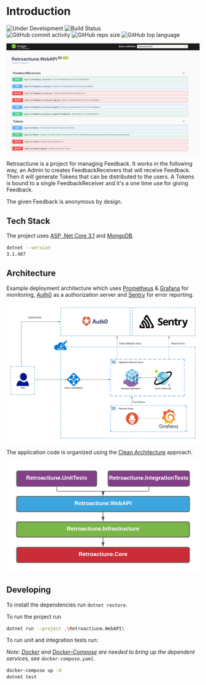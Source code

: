 # Introduction

![Under Development](https://img.shields.io/badge/status-Under%20Development-orange) ![Build Status](https://circleci.com/gh/dnutiu/retroactiune.svg?style=svg)  
![GitHub commit activity](https://img.shields.io/github/commit-activity/m/dnutiu/retroactiune) ![GitHub repo size](https://img.shields.io/github/repo-size/dnutiu/retroactiune) ![GitHub top language](https://img.shields.io/github/languages/top/dnutiu/retroactiune)

![Swagger API](./docs/retroactiune_swagger.png)

Retroactiune is a project for managing Feedback. It works in the following way,
an Admin to creates FeedbackReceivers that will receive Feedback. Then it will generate Tokens that can be 
distributed to the users. A Tokens is bound to a single FeedbackReceiver and it's a one time use for giving Feedback.

The given Feedback is anonymous by design.

## Tech Stack

The project uses [ASP .Net Core 3.1](https://docs.microsoft.com/en-us/aspnet/core/) and [MongoDB](https://www.mongodb.com/).

```bash
dotnet --version
3.1.407
```

## Architecture

Example deployment architecture which uses [Prometheus](https://prometheus.io/) & [Grafana](https://grafana.com/) for monitoring, [Auth0](https://auth0.com/) as a authorization server
and [Sentry](https://sentry.io/welcome/) for error reporting.

![Example deployment architecture](./docs/deploy_architecture.png)

The application code is organized using the [Clean Architecture](https://docs.microsoft.com/en-us/dotnet/architecture/modern-web-apps-azure/common-web-application-architectures#clean-architecture) approach.

![Example deployment architecture](./docs/app_architecture_layers.png)

## Developing


To install the dependencies run `dotnet restore`.

To run the project run

```bash
dotnet run --project .\Retroactiune.WebAPI\
```

To run unit and integration tests run:

_Note: [Docker](https://www.docker.com/) and [Docker-Compose](https://docs.docker.com/compose/) are needed to bring up the dependent services, see `docker-compose.yaml`._

```bash
docker-compose up -d
dotnet test
```